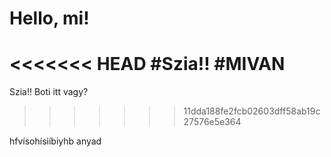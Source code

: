 # Hello, mi!
<<<<<<< HEAD
#Szia!!
#MIVAN
=======
Szia!!
Boti itt vagy?
>>>>>>> 11dda188fe2fcb02603dff58ab19c27576e5e364
>>>
>>>


hfvísohísiíbiyhb
anyad